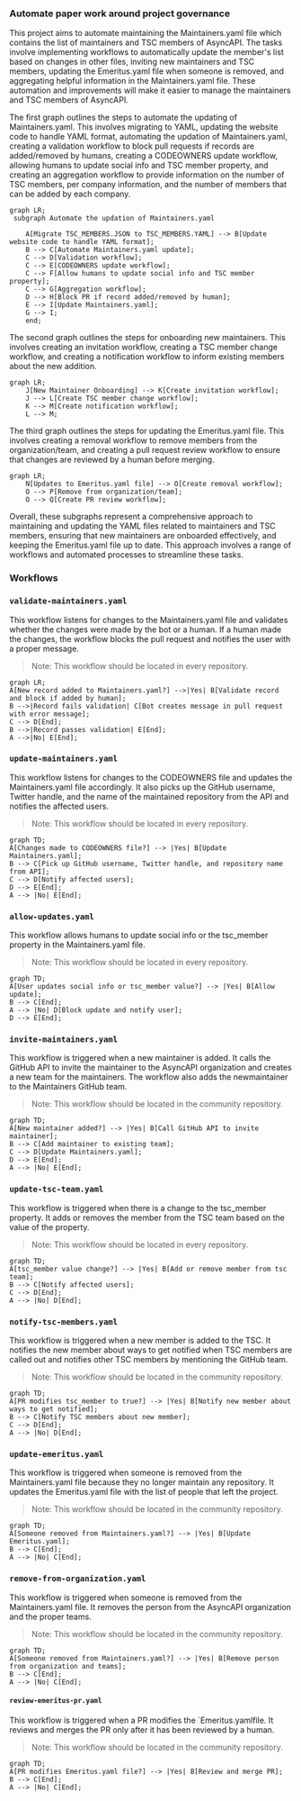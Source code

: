 ### Automate paper work around project governance

 This project aims to automate maintaining the Maintainers.yaml file which contains the list of maintainers and TSC members of AsyncAPI. The tasks involve implementing workflows to automatically update the member's list based on changes in other files, inviting new maintainers and TSC members, updating the Emeritus.yaml file when someone is removed, and aggregating helpful information in the Maintainers.yaml file. These automation and improvements will make it easier to manage the maintainers and TSC members of AsyncAPI.


The first graph outlines the steps to automate the updating of Maintainers.yaml. This involves migrating to YAML, updating the website code to handle YAML format, automating the updation of Maintainers.yaml, creating a validation workflow to block pull requests if records are added/removed by humans, creating a CODEOWNERS update workflow, allowing humans to update social info and TSC member property, and creating an aggregation workflow to provide information on the number of TSC members, per company information, and the number of members that can be added by each company.


```mermaid
graph LR;
 subgraph Automate the updation of Maintainers.yaml

    A[Migrate TSC_MEMBERS.JSON to TSC_MEMBERS.YAML] --> B[Update website code to handle YAML format];
    B --> C[Automate Maintainers.yaml update];
    C --> D[Validation workflow];
    C --> E[CODEOWNERS update workflow];
    C --> F[Allow humans to update social info and TSC member property];
    C --> G[Aggregation workflow];
    D --> H[Block PR if record added/removed by human];
    E --> I[Update Maintainers.yaml];
    G --> I;
    end;
```


The second graph outlines the steps for onboarding new maintainers. This involves creating an invitation workflow, creating a TSC member change workflow, and creating a notification workflow to inform existing members about the new addition.

```mermaid
graph LR;
    J[New Maintainer Onboarding] --> K[Create invitation workflow];
    J --> L[Create TSC member change workflow];
    K --> M[Create notification workflow];
    L --> M;    
```

The third graph outlines the steps for updating the Emeritus.yaml file. This involves creating a removal workflow to remove members from the organization/team, and creating a pull request review workflow to ensure that changes are reviewed by a human before merging.

```mermaid 
graph LR;
    N[Updates to Emeritus.yaml file] --> O[Create removal workflow];
    O --> P[Remove from organization/team];
    O --> Q[Create PR review workflow];
```


Overall, these subgraphs represent a comprehensive approach to maintaining and updating the YAML files related to maintainers and TSC members, ensuring that new maintainers are onboarded effectively, and keeping the Emeritus.yaml file up to date. This approach involves a range of workflows and automated processes to streamline these tasks.


### Workflows 

### `validate-maintainers.yaml`

This workflow listens for changes to the Maintainers.yaml file and validates whether the changes were made by the bot or a human. If a human made the changes, the workflow blocks the pull request and notifies the user with a proper message.

> Note: This workflow should be located in every repository.

```mermaid
graph LR;
A[New record added to Maintainers.yaml?] -->|Yes| B[Validate record and block if added by human];
B -->|Record fails validation| C[Bot creates message in pull request with error message];
C --> D[End];
B -->|Record passes validation| E[End];
A -->|No| E[End];
```

### `update-maintainers.yaml`

This workflow listens for changes to the CODEOWNERS file and updates the Maintainers.yaml file accordingly. It also picks up the GitHub username, Twitter handle, and the name of the maintained repository from the API and notifies the affected users.

> Note: This workflow should be located in every repository.

```mermaid
graph TD;
A[Changes made to CODEOWNERS file?] --> |Yes| B[Update Maintainers.yaml];
B --> C[Pick up GitHub username, Twitter handle, and repository name from API];
C --> D[Notify affected users];
D --> E[End];
A --> |No| E[End];
```

### `allow-updates.yaml`

This workflow allows humans to update social info or the tsc_member property in the Maintainers.yaml file.

> Note: This workflow should be located in every repository.

```mermaid
graph TD;
A[User updates social info or tsc_member value?] --> |Yes| B[Allow update];
B --> C[End];
A --> |No| D[Block update and notify user];
D --> E[End];
```

### `invite-maintainers.yaml`

This workflow is triggered when a new maintainer is added. It calls the GitHub API to invite the maintainer to the AsyncAPI organization and creates a new team for the maintainers. The workflow also adds the newmaintainer to the Maintainers GitHub team.

> Note: This workflow should be located in the community repository.

```mermaid
graph TD;
A[New maintainer added?] --> |Yes| B[Call GitHub API to invite maintainer];
B --> C[Add maintainer to existing team];
C --> D[Update Maintainers.yaml];
D --> E[End];
A --> |No| E[End];
```

### `update-tsc-team.yaml`

This workflow is triggered when there is a change to the tsc_member property. It adds or removes the member from the TSC team based on the value of the property.

> Note: This workflow should be located in every repository.

```mermaid
graph TD;
A[tsc_member value change?] --> |Yes| B[Add or remove member from tsc team];
B --> C[Notify affected users];
C --> D[End];
A --> |No| D[End];
```

### `notify-tsc-members.yaml`

This workflow is triggered when a new member is added to the TSC. It notifies the new member about ways to get notified when TSC members are called out and notifies other TSC members by mentioning the GitHub team.

> Note: This workflow should be located in the community repository.

```mermaid
graph TD;
A[PR modifies tsc_member to true?] --> |Yes| B[Notify new member about ways to get notified];
B --> C[Notify TSC members about new member];
C --> D[End];
A --> |No| D[End];
```

### `update-emeritus.yaml`

This workflow is triggered when someone is removed from the Maintainers.yaml file because they no longer maintain any repository. It updates the Emeritus.yaml file with the list of people that left the project.

> Note: This workflow should be located in the community repository.

```mermaid
graph TD;
A[Someone removed from Maintainers.yaml?] --> |Yes| B[Update Emeritus.yaml];
B --> C[End];
A --> |No| C[End];
```

### `remove-from-organization.yaml`

This workflow is triggered when someone is removed from the Maintainers.yaml file. It removes the person from the AsyncAPI organization and the proper teams.

> Note: This workflow should be located in the community repository.

```mermaid
graph TD;
A[Someone removed from Maintainers.yaml?] --> |Yes| B[Remove person from organization and teams];
B --> C[End];
A --> |No| C[End];
```

#### `review-emeritus-pr.yaml`

This workflow is triggered when a PR modifies the `Emeritus.yamlfile. It reviews and merges the PR only after it has been reviewed by a human.

> Note: This workflow should be located in the community repository.

```mermaid 
graph TD;
A[PR modifies Emeritus.yaml file?] --> |Yes| B[Review and merge PR];
B --> C[End];
A --> |No| C[End];
```